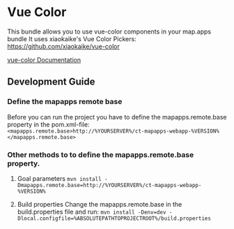 # Vue Color

This bundle allows you to use vue-color components in your map.apps bundle
It uses xiaokaike's Vue Color Pickers: https://github.com/xiaokaike/vue-color

[vue-color Documentation](https://github.com/conterra/mapapps-vue-color/tree/master/src/main/js/bundles/vue-color)

## Development Guide
### Define the mapapps remote base
Before you can run the project you have to define the mapapps.remote.base property in the pom.xml-file:
`<mapapps.remote.base>http://%YOURSERVER%/ct-mapapps-webapp-%VERSION%</mapapps.remote.base>`

### Other methods to to define the mapapps.remote.base property.
1. Goal parameters
`mvn install -Dmapapps.remote.base=http://%YOURSERVER%/ct-mapapps-webapp-%VERSION%`

2. Build properties
Change the mapapps.remote.base in the build.properties file and run:
`mvn install -Denv=dev -Dlocal.configfile=%ABSOLUTEPATHTOPROJECTROOT%/build.properties`
